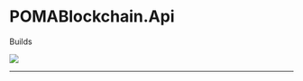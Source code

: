 # POMABlockchain.Api
<p>Builds</p>
<img src="https://projectpoma.visualstudio.com/POMABlockchain.Api/_apis/build/status/POMABlockchain.Api-ASP.NET%20Core-CI" />

<hr>
